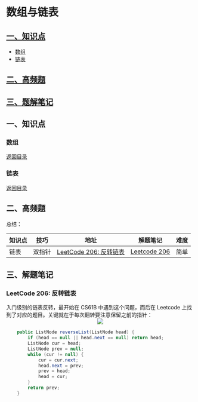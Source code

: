 # 数组与链表
<span id ="0">

## [一、知识点](#1)
 - [数组](#1.1)
 - [链表](#1.2)

## [二、高频题](#2)

## [三、题解笔记](#2)

<h2 id = "1">一、知识点</h2>

<h3 id = "1.1">数组</h3>

[返回目录](#0)


<h3 id = "1.2">链表</h3>

[返回目录](#0)

<h2 id = "2">二、高频题</h2>

总结：

 知识点 | 技巧 | 地址 | 解题笔记 | 难度 |
| --- | --- | --- | --- | --- |
| 链表 | 双指针 | [LeetCode 206: 反转链表](https://leetcode-cn.com/problems/reverse-linked-list/) | [Leetcode 206](#3.1) | 简单 |

<h2 id = "3">三、解题笔记</h2>

<h3 id = "3.1">LeetCode 206: 反转链表</h3>
入门级别的链表反转，最开始在 CS61B 中遇到这个问题，而后在 Leetcode 上找到了对应的题目。关键就在于每次翻转要注意保留之前的指针：

<div align=center><img src="https://github.com/BruceLuo33/AlgorithmCookbook/tree/main/pic/list_insert.jpg"/></div>


```java
    public ListNode reverseList(ListNode head) {
        if (head == null || head.next == null) return head;
        ListNode cur = head;
        ListNode prev = null;
        while (cur != null) {
            cur = cur.next;
            head.next = prev;
            prev = head;
            head = cur;
        }
        return prev;
    }

